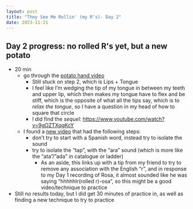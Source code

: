 ```yaml
---
layout: post
title: "They See Me Rollin' (my R's)- Day 2"
date: 2023-11-21
---
```


## Day 2 progress: no rolled R's yet, but a new potato 
- 20 min
    - go through the [potato hand video](https://www.youtube.com/watch?v=P9mMvuRGKY8)
        - Still stuck on step 2, which is Lips + Tongue
        - I feel like I’m wedging the tip of my tongue in between my teeth and upper lip, which then makes my tongue have to flex and be stiff, which is the opposite of what all the tips say, which is to *relax the tongue*, so I have a question in my head of how to square that circle
        - I did find the *sequel:* https://www.youtube.com/watch?v=9gOZTXqgKcY
    - I found a [new video](https://www.youtube.com/watch?v=WfMadRajLPg) that had the following steps:
        - don’t try to start with a Spanish word, instead try to isolate the sound
        - try to isolate the “tap”, with the “ara” sound (which is more like the “ata”/”ada” in catalogue or ladder)
            - As an aside, this links up with a tip from my friend to try to remove any association with the English “r”, and in response to my Day 1 recording of Rosa, it almost sounded like he was saying “hhhhhlr(rolled r)-osa”, so this might be a good video/technique to practice
- Still no results today, but I did get 30 minutes of practice in, as well as finding a new technique to try to practice